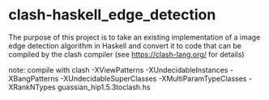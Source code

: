 # clash-haskell_edge_detection

The purpose of this project is to take an existing implementation of a image edge detection algorithm in Haskell and convert it to code that can be compiled by the clash compiler (see https://clash-lang.org/ for details) 
	
note: compile with 
clash -XViewPatterns -XUndecidableInstances -XBangPatterns -XUndecidableSuperClasses -XMultiParamTypeClasses -XRankNTypes guassian_hip1.5.3toclash.hs
